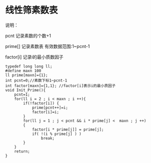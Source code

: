 # 线性筛素数表

说明：

pcnt 记录素数的个数+1

prime[] 记录素数表 有效数据范围:1~pcnt-1

factor[i] 记录i的最小质数因子

```
typedef long long ll;
#define maxn 100
ll prime[maxn]={1};
int pcnt=0;//素数下标1~pcnt-1
int factor[maxn]={1,1}; //factor[i]表示i的最小质因子
void Init_Prime(){
    pcnt=1;
    for(ll i = 2 ; i < maxn ; i ++){
        if(!factor[i]) {
            prime[pcnt++]=i;
            factor[i]=i;
        }
        for(ll j = 1 ; j < pcnt && i * prime[j] <  maxn ; j ++)
        {
            factor[i * prime[j]] = prime[j];
            if( !(i % prime[j] ) )
                break;
        }
    }
    return;
}
```
